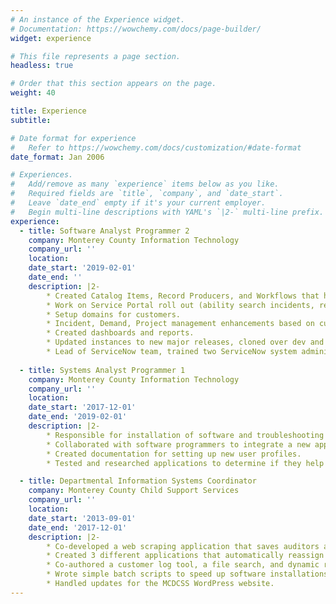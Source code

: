 ```yaml
---
# An instance of the Experience widget.
# Documentation: https://wowchemy.com/docs/page-builder/
widget: experience

# This file represents a page section.
headless: true

# Order that this section appears on the page.
weight: 40

title: Experience
subtitle:

# Date format for experience
#   Refer to https://wowchemy.com/docs/customization/#date-format
date_format: Jan 2006

# Experiences.
#   Add/remove as many `experience` items below as you like.
#   Required fields are `title`, `company`, and `date_start`.
#   Leave `date_end` empty if it's your current employer.
#   Begin multi-line descriptions with YAML's `|2-` multi-line prefix.
experience:
  - title: Software Analyst Programmer 2
    company: Monterey County Information Technology
    company_url: ''
    location: 
    date_start: '2019-02-01'
    date_end: ''
    description: |2-   
        * Created Catalog Items, Record Producers, and Workflows that help streamline processes in the organization. 
        * Work on Service Portal roll out (ability search incidents, remove bread crumbs). 
        * Setup domains for customers. 
        * Incident, Demand, Project management enhancements based on customer needs. 
        * Created dashboards and reports.
        * Updated instances to new major releases, cloned over dev and test instances quarterly. 
        * Lead of ServiceNow team, trained two ServiceNow system administrator's. 
        
  - title: Systems Analyst Programmer 1
    company: Monterey County Information Technology
    company_url: ''
    location: 
    date_start: '2017-12-01'
    date_end: '2019-02-01'
    description: |2-
        * Responsible for installation of software and troubleshooting issues for end users. 
        * Collaborated with software programmers to integrate a new application with legacy software.
        * Created documentation for setting up new user profiles. 
        * Tested and researched applications to determine if they help customers work flows.

  - title: Departmental Information Systems Coordinator
    company: Monterey County Child Support Services
    company_url: ''
    location: 
    date_start: '2013-09-01'
    date_end: '2017-12-01'
    description: |2-
        * Co-developed a web scraping application that saves auditors an average of 15 hours of productivity per week. 
        * Created 3 different applications that automatically reassign specific child support cases to workers, saving managers from having to manually assign the cases every day. 
        * Co-authored a customer log tool, a file search, and dynamic report applications for department’s internal website. 
        * Wrote simple batch scripts to speed up software installations.
        * Handled updates for the MCDCSS WordPress website. 
---
```

